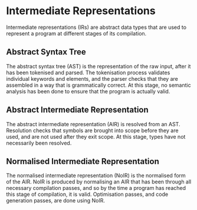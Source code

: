 # Intermediate Representations

Intermediate representations (IRs) are abstract data types that are used to represent a program at different stages of its compilation.

## Abstract Syntax Tree

The abstract syntax tree (AST) is the representation of the raw input, after it has been tokenised and parsed. The tokenisation process validates individual keywords and elements, and the parser checks that they are assembled in a way that is grammatically correct. At this stage, no semantic analysis has been done to ensure that the program is actually valid.

## Abstract Intermediate Representation

The abstract intermediate representation (AIR) is resolved from an AST. Resolution checks that symbols are brought into scope before they are used, and are not used after they exit scope. At this stage, types have not necessarily been resolved.

## Normalised Intermediate Representation

The normalised intermediate representation (NoIR) is the normalised form of the AIR. NoIR is produced by normalising an AIR that has been through all necessary compilation passes, and so by the time a program has reached this stage of compilation, it is valid. Optimisation passes, and code generation passes, are done using NoIR. 